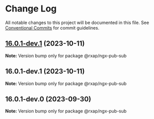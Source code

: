 # Change Log

All notable changes to this project will be documented in this file.
See [Conventional Commits](https://conventionalcommits.org) for commit guidelines.

## [16.0.1-dev.1](https://gitlab.com/rxap/packages/compare/@rxap/ngx-pub-sub@16.0.1-dev.1...@rxap/ngx-pub-sub@16.0.1-dev.1) (2023-10-11)

**Note:** Version bump only for package @rxap/ngx-pub-sub

## 16.0.1-dev.1 (2023-10-11)

**Note:** Version bump only for package @rxap/ngx-pub-sub

## 16.0.1-dev.0 (2023-09-30)

**Note:** Version bump only for package @rxap/ngx-pub-sub
